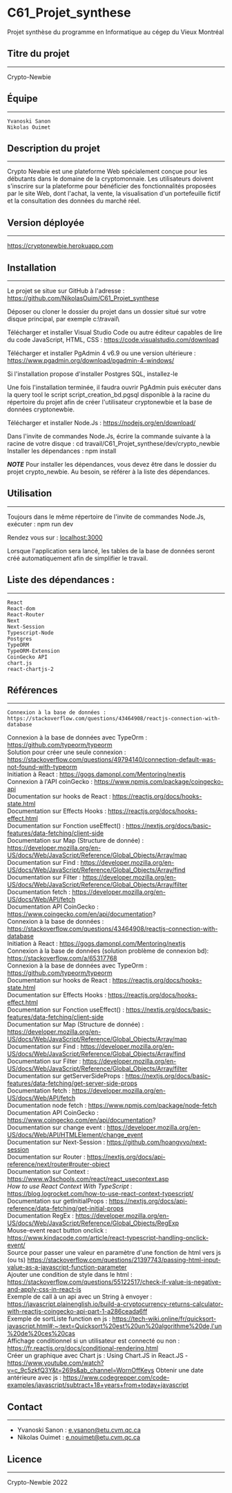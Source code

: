 # C61_Projet_synthese
Projet synthèse du programme en Informatique au cégep du Vieux Montréal

## Titre du projet
--------
Crypto-Newbie

## Équipe
----------------
    Yvanoski Sanon
    Nikolas Ouimet

    
## Description du projet
----------------
Crypto Newbie est une plateforme Web spécialement conçue pour les débutants dans le domaine de la cryptomonnaie. Les utilisateurs doivent s'inscrire sur la plateforme pour bénéficier des fonctionnalités proposées par le site Web, dont l'achat, la vente, la visualisation d'un portefeuille fictif et la consultation des données du marché réel.

## Version déployée   
----------------
https://cryptonewbie.herokuapp.com    

## Installation
-----------------
Le projet se situe sur GitHub à l'adresse : https://github.com/NikolasOuim/C61_Projet_synthese

Déposer ou cloner le dossier du projet dans un dossier situé sur votre disque principal, par exemple c:\travail\

Télécharger et installer Visual Studio Code ou autre éditeur capables de lire du code JavaScript, HTML, CSS : https://code.visualstudio.com/download

Télécharger et installer PgAdmin 4 v6.9 ou une version ultérieure : https://www.pgadmin.org/download/pgadmin-4-windows/

Si l'installation propose d'installer Postgres SQL, installez-le

Une fois l'installation terminée, il faudra ouvrir PgAdmin puis exécuter dans la query tool le script script_creation_bd.pgsql disponible à la racine du répertoire du projet afin de créer l'utilisateur cryptonewbie et la base de données cryptonewbie.

Télécharger et installer Node.Js : https://nodejs.org/en/download/    

Dans l'invite de commandes Node.Js, écrire la commande suivante à la racine de votre disque : cd travail/C61_Projet_synthese/dev/crypto_newbie 
Installer les dépendances : npm install    

***NOTE***
Pour installer les dépendances, vous devez être dans le dossier du projet crypto_newbie.
Au besoin, se référer à la liste des dépendances.

## Utilisation
---------------
Toujours dans le même répertoire de l'invite de commandes Node.Js, exécuter : npm run dev    

Rendez vous sur : [localhost:3000](localhost:3000)

Lorsque l'application sera lancé, les tables de la base de données seront créé automatiquement afin de simplifier le travail. 

## Liste des dépendances :
----------------
    React  
    React-dom  
    React-Router  
    Next  
    Next-Session  
    Typescript-Node  
    Postgres  
    TypeORM  
    TypeORM-Extension
    CoinGecko API
    chart.js
    react-chartjs-2
    

## Références
---------------

    Connexion à la base de données : https://stackoverflow.com/questions/43464908/reactjs-connection-with-database  
Connexion à la base de données avec TypeOrm : https://github.com/typeorm/typeorm  
Solution pour créer une seule connexion : https://stackoverflow.com/questions/49794140/connection-default-was-not-found-with-typeorm  
Initiation à React : https://gogs.damonpl.com/Mentoring/nextjs  
Connexion à l'API coinGecko : https://www.npmjs.com/package/coingecko-api  
Documentation sur hooks de React : https://reactjs.org/docs/hooks-state.html  
Documentation sur Effects Hooks : https://reactjs.org/docs/hooks-effect.html  
Documentation sur Fonction useEffect() : https://nextjs.org/docs/basic-features/data-fetching/client-side  
Documentation sur Map (Structure de donnée) : https://developer.mozilla.org/en-US/docs/Web/JavaScript/Reference/Global_Objects/Array/map  
Documentation sur Find : https://developer.mozilla.org/en-US/docs/Web/JavaScript/Reference/Global_Objects/Array/find  
Documentation sur Filter : https://developer.mozilla.org/en-US/docs/Web/JavaScript/Reference/Global_Objects/Array/filter  
Documentation fetch : https://developer.mozilla.org/en-US/docs/Web/API/fetch  
Documentation API CoinGecko : https://www.coingecko.com/en/api/documentation?  
Connexion à la base de données : https://stackoverflow.com/questions/43464908/reactjs-connection-with-database  
Initiation à React : https://gogs.damonpl.com/Mentoring/nextjs  
Connexion à la base de données (solution problème de connexion bd): https://stackoverflow.com/a/65317768  
Connexion à la base de données avec TypeOrm : https://github.com/typeorm/typeorm  
Documentation sur hooks de React : https://reactjs.org/docs/hooks-state.html  
Documentation sur Effects Hooks : https://reactjs.org/docs/hooks-effect.html  
Documentation sur Fonction useEffect() : https://nextjs.org/docs/basic-features/data-fetching/client-side  
Documentation sur Map (Structure de donnée) : https://developer.mozilla.org/en-US/docs/Web/JavaScript/Reference/Global_Objects/Array/map  
Documentation sur Find : https://developer.mozilla.org/en-US/docs/Web/JavaScript/Reference/Global_Objects/Array/find  
Documentation sur Filter : https://developer.mozilla.org/en-US/docs/Web/JavaScript/Reference/Global_Objects/Array/filter    
Documentation sur getServerSideProps : https://nextjs.org/docs/basic-features/data-fetching/get-server-side-props     
Documentation fetch : https://developer.mozilla.org/en-US/docs/Web/API/fetch  
Documentation node fetch : https://www.npmjs.com/package/node-fetch  
Documentation API CoinGecko : https://www.coingecko.com/en/api/documentation?  
Documentation sur change event : https://developer.mozilla.org/en-US/docs/Web/API/HTMLElement/change_event  
Documentation sur Next-Session : https://github.com/hoangvvo/next-session  
Documentation sur Router : https://nextjs.org/docs/api-reference/next/router#router-object  
Documentation sur Context : https://www.w3schools.com/react/react_usecontext.asp  
*How to use React Context With TypeScript* : https://blog.logrocket.com/how-to-use-react-context-typescript/  
Documentation sur getInitialProps : https://nextjs.org/docs/api-reference/data-fetching/get-initial-props  
Documentation RegEx : https://developer.mozilla.org/en-US/docs/Web/JavaScript/Reference/Global_Objects/RegExp  
Mouse-event react button onclick : https://www.kindacode.com/article/react-typescript-handling-onclick-event/  
Source pour passer une valeur en paramètre d'une fonction de html vers js (ou ts) https://stackoverflow.com/questions/21397743/passing-html-input-value-as-a-javascript-function-parameter  
Ajouter une condition de style dans le html : https://stackoverflow.com/questions/55122517/check-if-value-is-negative-and-apply-css-in-react-js  
Exemple de call à un api avec un String à envoyer : https://javascript.plainenglish.io/build-a-cryptocurrency-returns-calculator-with-reactjs-coingecko-api-part-1-a286ceada6ff  
Exemple de sortListe function en js : https://tech-wiki.online/fr/quicksort-javascript.html#:~:text=Quicksort%20est%20un%20algorithme%20de,l'un%20de%20ces%20cas  
Affichage conditionnel si un utilisateur est connecté ou non : https://fr.reactjs.org/docs/conditional-rendering.html  
Créer un graphique avec Chart js : Using Chart.JS in React.JS -https://www.youtube.com/watch?v=c_9c5zkfQ3Y&t=269s&ab_channel=WornOffKeys
Obtenir une date antérieure avec js : https://www.codegrepper.com/code-examples/javascript/subtract+18+years+from+today+javascript    

## Contact
----------------

- Yvanoski Sanon : e.ysanon@etu.cvm.qc.ca
- Nikolas Ouimet : e.nouimet@etu.cvm.qc.ca

## Licence
---------------
Crypto-Newbie 2022


